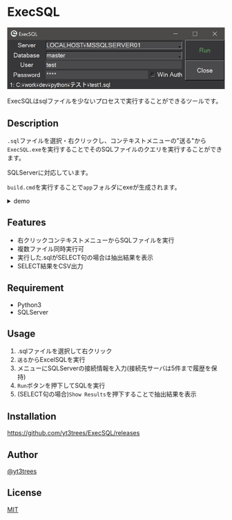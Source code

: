 # ExecSQL
![widget.png](./image/widget.png)

ExecSQLはsqlファイルを少ないプロセスで実行することができるツールです。

## Description

`.sql`ファイルを選択・右クリックし、コンテキストメニューの"送る"から`ExecSQL.exe`を実行することでそのSQLファイルのクエリを実行することができます。

SQLServerに対応しています。

`build.cmd`を実行することで`app`フォルダにexeが生成されます。

<details>
<summary>demo</summary>

![ExecSQL](https://user-images.githubusercontent.com/57471763/151695862-161cad0a-4afb-41cb-97d5-d5286c6eb0c3.gif)

</details>
  
## Features

- 右クリックコンテキストメニューからSQLファイルを実行
- 複数ファイル同時実行可
- 実行した.sqlがSELECT句の場合は抽出結果を表示
- SELECT結果をCSV出力

## Requirement

- Python3
- SQLServer

## Usage

1. .sqlファイルを選択して右クリック
2. `送る`からExcelSQLを実行
3. メニューにSQLServerの接続情報を入力(接続先サーバは5件まで履歴を保持)
4. `Run`ボタンを押下してSQLを実行
5. (SELECT句の場合)`Show Results`を押下することで抽出結果を表示

## Installation

https://github.com/yt3trees/ExecSQL/releases

## Author

[@yt3trees](https://twitter.com/yt3trees)

## License

[MIT](https://github.com/yt3trees/ExecSQL/blob/master/LICENSE)
